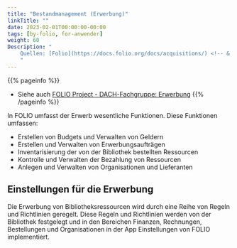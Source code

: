 ```yaml
---
title: "Bestandmanagement (Erwerbung)"
linkTitle: ""
date: 2023-02-01T00:00:00-00:00
tags: [by-folio, for-anwender]
weight: 60
Description: "
    Quellen: [Folio](https://docs.folio.org/docs/acquisitions/) <!-- & [GBV](https://info.gebev.de/pages/viewpage.action?pageId=839188620) -->
    "
---
```


{{% pageinfo %}}
* Siehe auch [FOLIO Project - DACH-Fachgruppe: Erwerbung](https://wiki.folio.org/display/Deutsche/D-Erwerbung)
{{% /pageinfo %}}

In FOLIO umfasst der Erwerb wesentliche Funktionen. Diese Funktionen umfassen:

* Erstellen von Budgets und Verwalten von Geldern
* Erstellen und Verwalten von Erwerbungsaufträgen
* Inventarisierung der von der Bibliothek bestellten Ressourcen
* Kontrolle und Verwalten der Bezahlung von Ressourcen
* Anlegen und Verwalten von Organisationen und Lieferanten

## Einstellungen für die Erwerbung

Die Erwerbung von Bibliotheksressourcen wird durch eine Reihe von Regeln und Richtlinien geregelt. Diese Regeln und Richtlinien werden von der Bibliothek festgelegt und in den Bereichen Finanzen, Rechnungen, Bestellungen und Organisationen in der App Einstellungen von FOLIO implementiert.
